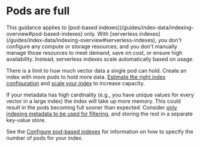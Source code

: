 # Pods are full

<Note>
  This guidance applies to [pod-based indexes](/guides/index-data/indexing-overview#pod-based-indexes) only. With [serverless indexes](/guides/index-data/indexing-overview#serverless-indexes), you don't configure any compute or storage resources, and you don't manually manage those resources to meet demand, save on cost, or ensure high availability. Instead, serverless indexes scale automatically based on usage.
</Note>

There is a limit to how much vector data a single pod can hold. Create an index with more pods to hold more data. [Estimate the right index configuration](/guides/indexes/pods/choose-a-pod-type-and-size) and [scale your index](/guides/indexes/pods/scale-pod-based-indexes) to increase capacity.

If your metadata has high cardinality (e.g., you have unique values for every vector in a large index) the index will take up more memory. This could result in the pods becoming full sooner than expected. Consider [only indexing metadata to be used for filtering](/guides/indexes/pods/manage-pod-based-indexes#selective-metadata-indexing), and storing the rest in a separate key-value store.

See the [Configure pod-based indexes](/guides/indexes/pods/manage-pod-based-indexes) for information on how to specify the number of pods for your index.
